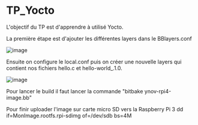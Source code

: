 # TP_Yocto

L'objectif du TP est d'apprendre à utilisé Yocto.

La première étape est d'ajouter les différentes layers dans le BBlayers.conf

![image](https://user-images.githubusercontent.com/72381443/118412332-a5a15f80-b699-11eb-8e7d-8ce4247eae91.png)

Ensuite on configure le local.conf puis on créer une nouvelle layers qui contient nos fichiers hello.c et hello-world_.1.0.

![image](https://user-images.githubusercontent.com/72381443/118412474-7b9c6d00-b69a-11eb-9c67-fea9606c1067.png)

Pour lancer le build il faut lancer la commande "bitbake ynov-rpi4-image.bb"

Pour finir uploader l'image sur carte micro SD vers la Raspberry Pi 3 dd if=MonImage.rootfs.rpi-sdimg of=/dev/sdb bs=4M



